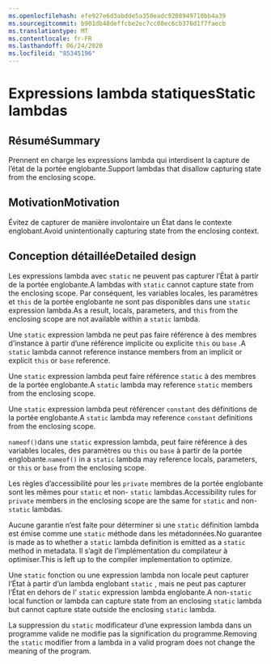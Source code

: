 ```yaml
---
ms.openlocfilehash: efe927e6d3abdde5a350eadc9208949710bb4a39
ms.sourcegitcommit: b901db48deffcbe2ec7cc08ec6cb376d1f7faecb
ms.translationtype: MT
ms.contentlocale: fr-FR
ms.lasthandoff: 06/24/2020
ms.locfileid: "85345196"
---
```

# <a name="static-lambdas"></a><span data-ttu-id="4e873-101">Expressions lambda statiques</span><span class="sxs-lookup"><span data-stu-id="4e873-101">Static lambdas</span></span>

## <a name="summary"></a><span data-ttu-id="4e873-102">Résumé</span><span class="sxs-lookup"><span data-stu-id="4e873-102">Summary</span></span>

<span data-ttu-id="4e873-103">Prennent en charge les expressions lambda qui interdisent la capture de l’état de la portée englobante.</span><span class="sxs-lookup"><span data-stu-id="4e873-103">Support lambdas that disallow capturing state from the enclosing scope.</span></span>

## <a name="motivation"></a><span data-ttu-id="4e873-104">Motivation</span><span class="sxs-lookup"><span data-stu-id="4e873-104">Motivation</span></span>

<span data-ttu-id="4e873-105">Évitez de capturer de manière involontaire un État dans le contexte englobant.</span><span class="sxs-lookup"><span data-stu-id="4e873-105">Avoid unintentionally capturing state from the enclosing context.</span></span>

## <a name="detailed-design"></a><span data-ttu-id="4e873-106">Conception détaillée</span><span class="sxs-lookup"><span data-stu-id="4e873-106">Detailed design</span></span>

<span data-ttu-id="4e873-107">Les expressions lambda avec `static` ne peuvent pas capturer l’État à partir de la portée englobante.</span><span class="sxs-lookup"><span data-stu-id="4e873-107">A lambdas with `static` cannot capture state from the enclosing scope.</span></span>
<span data-ttu-id="4e873-108">Par conséquent, les variables locales, les paramètres et `this` de la portée englobante ne sont pas disponibles dans une `static` expression lambda.</span><span class="sxs-lookup"><span data-stu-id="4e873-108">As a result, locals, parameters, and `this` from the enclosing scope are not available within a `static` lambda.</span></span>

<span data-ttu-id="4e873-109">Une `static` expression lambda ne peut pas faire référence à des membres d’instance à partir d’une référence implicite ou explicite `this` ou `base` .</span><span class="sxs-lookup"><span data-stu-id="4e873-109">A `static` lambda cannot reference instance members from an implicit or explicit `this` or `base` reference.</span></span>

<span data-ttu-id="4e873-110">Une `static` expression lambda peut faire référence `static` à des membres de la portée englobante.</span><span class="sxs-lookup"><span data-stu-id="4e873-110">A `static` lambda may reference `static` members from the enclosing scope.</span></span>

<span data-ttu-id="4e873-111">Une `static` expression lambda peut référencer `constant` des définitions de la portée englobante.</span><span class="sxs-lookup"><span data-stu-id="4e873-111">A `static` lambda may reference `constant` definitions from the enclosing scope.</span></span>

<span data-ttu-id="4e873-112">`nameof()`dans une `static` expression lambda, peut faire référence à des variables locales, des paramètres ou `this` ou `base` à partir de la portée englobante.</span><span class="sxs-lookup"><span data-stu-id="4e873-112">`nameof()` in a `static` lambda may reference locals, parameters, or `this` or `base` from the enclosing scope.</span></span>

<span data-ttu-id="4e873-113">Les règles d’accessibilité pour les `private` membres de la portée englobante sont les mêmes pour `static` et non- `static` lambdas.</span><span class="sxs-lookup"><span data-stu-id="4e873-113">Accessibility rules for `private` members in the enclosing scope are the same for `static` and non-`static` lambdas.</span></span>

<span data-ttu-id="4e873-114">Aucune garantie n’est faite pour déterminer si une `static` définition lambda est émise comme une `static` méthode dans les métadonnées.</span><span class="sxs-lookup"><span data-stu-id="4e873-114">No guarantee is made as to whether a `static` lambda definition is emitted as a `static` method in metadata.</span></span> <span data-ttu-id="4e873-115">Il s’agit de l’implémentation du compilateur à optimiser.</span><span class="sxs-lookup"><span data-stu-id="4e873-115">This is left up to the compiler implementation to optimize.</span></span>

<span data-ttu-id="4e873-116">Une `static` fonction ou une expression lambda non locale peut capturer l’État à partir d’un lambda englobant `static` , mais ne peut pas capturer l’État en dehors de l' `static` expression lambda englobante.</span><span class="sxs-lookup"><span data-stu-id="4e873-116">A non-`static` local function or lambda can capture state from an enclosing `static` lambda but cannot capture state outside the enclosing `static` lambda.</span></span>

<span data-ttu-id="4e873-117">La suppression du `static` modificateur d’une expression lambda dans un programme valide ne modifie pas la signification du programme.</span><span class="sxs-lookup"><span data-stu-id="4e873-117">Removing the `static` modifier from a lambda in a valid program does not change the meaning of the program.</span></span>
